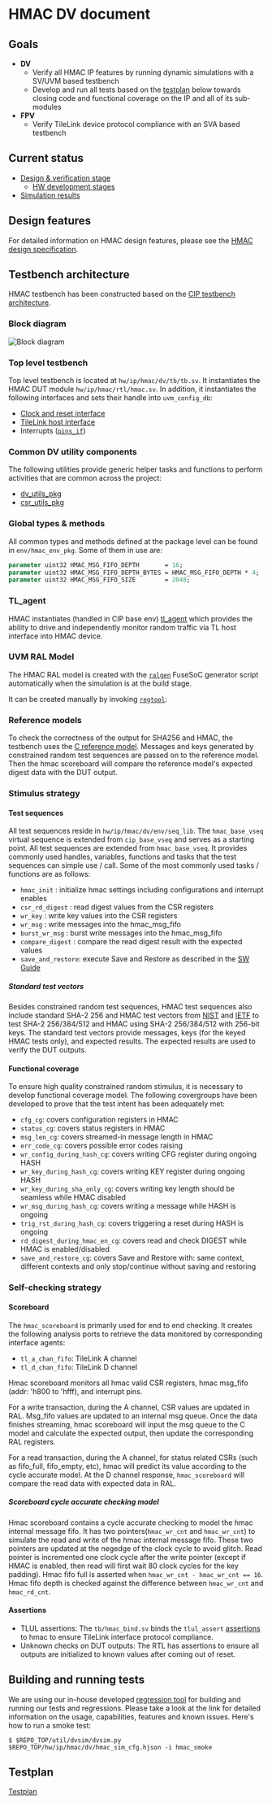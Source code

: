 # HMAC DV document

## Goals
* **DV**
  * Verify all HMAC IP features by running dynamic simulations with a SV/UVM based testbench
  * Develop and run all tests based on the [testplan](#testplan) below towards closing code and functional coverage on the IP and all of its sub-modules
* **FPV**
  * Verify TileLink device protocol compliance with an SVA based testbench

## Current status
* [Design & verification stage](../../../README.md)
  * [HW development stages](../../../../doc/project_governance/development_stages.md)
* [Simulation results](https://reports.opentitan.org/hw/ip/hmac/dv/latest/report.html)

## Design features
For detailed information on HMAC design features, please see the
[HMAC design specification](../README.md).

## Testbench architecture
HMAC testbench has been constructed based on the
[CIP testbench architecture](../../../dv/sv/cip_lib/README.md).

### Block diagram
![Block diagram](./doc/tb.svg)

### Top level testbench
Top level testbench is located at `hw/ip/hmac/dv/tb/tb.sv`. It instantiates the
HMAC DUT module `hw/ip/hmac/rtl/hmac.sv`. In addition, it instantiates the following
interfaces and sets their handle into `uvm_config_db`:
* [Clock and reset interface](../../../dv/sv/common_ifs/README.md)
* [TileLink host interface](../../../dv/sv/tl_agent/README.md)
* Interrupts ([`pins_if`](../../../dv/sv/common_ifs/README.md))

### Common DV utility components
The following utilities provide generic helper tasks and functions to perform activities that are common across the project:
* [dv_utils_pkg](../../../dv/sv/dv_utils/README.md)
* [csr_utils_pkg](../../../dv/sv/csr_utils/README.md)

### Global types & methods
All common types and methods defined at the package level can be found in `env/hmac_env_pkg`.
Some of them in use are:
```systemverilog
parameter uint32 HMAC_MSG_FIFO_DEPTH       = 16;
parameter uint32 HMAC_MSG_FIFO_DEPTH_BYTES = HMAC_MSG_FIFO_DEPTH * 4;
parameter uint32 HMAC_MSG_FIFO_SIZE        = 2048;
```

### TL_agent
HMAC instantiates (handled in CIP base env) [tl_agent](../../../dv/sv/tl_agent/README.md)
which provides the ability to drive and independently monitor random traffic via
TL host interface into HMAC device.

### UVM RAL Model
The HMAC RAL model is created with the [`ralgen`](../../../dv/tools/ralgen/README.md) FuseSoC generator script automatically when the simulation is at the build stage.

It can be created manually by invoking [`regtool`](../../../../util/reggen/doc/setup_and_use.md):

### Reference models
To check the correctness of the output for SHA256 and HMAC, the testbench uses
the [C reference model](https://github.com/lowRISC/opentitan/blob/master/hw/ip/hmac/dv/cryptoc_dpi/README.md).
Messages and keys generated by constrained random test sequences are passed on to the
reference model. Then the hmac scoreboard will compare the reference model's expected
digest data with the DUT output.

### Stimulus strategy
#### Test sequences
All test sequences reside in `hw/ip/hmac/dv/env/seq_lib`. The `hmac_base_vseq`
virtual sequence is extended from `cip_base_vseq` and serves as a starting point.
All test sequences are extended from `hmac_base_vseq`. It provides commonly used handles,
variables, functions and tasks that the test sequences can simple use / call.
Some of the most commonly used tasks / functions are as follows:
* `hmac_init`       : initialize hmac settings including configurations and interrupt
  enables
* `csr_rd_digest`   : read digest values from the CSR registers
* `wr_key`          : write key values into the CSR registers
* `wr_msg`          : write messages into the hmac_msg_fifo
* `burst_wr_msg`    : burst write messages into the hmac_msg_fifo
* `compare_digest`  : compare the read digest result with the expected values
* `save_and_restore`: execute Save and Restore as described in the [SW Guide](../doc/programmers_guide.md#saving-and-restoring-the-context)

##### Standard test vectors
Besides constrained random test sequences, HMAC test sequences also include standard SHA-2 256 and HMAC test vectors from [NIST](https://csrc.nist.gov/Projects/Cryptographic-Algorithm-Validation-Program/Secure-Hashing#shavs) and [IETF](https://tools.ietf.org/html/rfc4868) to test SHA-2 256/384/512 and HMAC using SHA-2 256/384/512 with 256-bit keys.
The standard test vectors provide messages, keys (for the keyed HMAC tests only), and expected results.
The expected results are used to verify the DUT outputs.

#### Functional coverage
To ensure high quality constrained random stimulus, it is necessary to develop
functional coverage model. The following covergroups have been developed to prove
that the test intent has been adequately met:
* `cfg_cg`: covers configuration registers in HMAC
* `status_cg`: covers status registers in HMAC
* `msg_len_cg`: covers streamed-in message length in HMAC
* `err_code_cg`: covers possible error codes raising
* `wr_config_during_hash_cg`: covers writing CFG register during ongoing HASH
* `wr_key_during_hash_cg`: covers writing KEY register during ongoing HASH
* `wr_key_during_sha_only_cg`: covers writing key length should be seamless while HMAC disabled
* `wr_msg_during_hash_cg`: covers writing a message while HASH is ongoing
* `trig_rst_during_hash_cg`: covers triggering a reset during HASH is ongoing
* `rd_digest_during_hmac_en_cg`: covers read and check DIGEST while HMAC is enabled/disabled
* `save_and_restore_cg`: covers Save and Restore with: same context, different contexts and only stop/continue without saving and restoring

### Self-checking strategy
#### Scoreboard
The `hmac_scoreboard` is primarily used for end to end checking. It creates the
following analysis ports to retrieve the data monitored by corresponding
interface agents:
* `tl_a_chan_fifo`: TileLink A channel
* `tl_d_chan_fifo`: TileLink D channel

Hmac scoreboard monitors all hmac valid CSR registers, hmac msg_fifo (addr:
'h800 to 'hfff), and interrupt pins.

For a write transaction, during the A channel, CSR values are updated in
RAL. Msg_fifo values are updated to an internal msg queue. Once the data
finishes streaming, hmac scoreboard will input the msg queue to the C model and
calculate the expected output, then update the corresponding RAL registers.

For a read transaction, during the A channel, for status related CSRs
(such as fifo_full, fifo_empty, etc), hmac will predict its value according to
the cycle accurate model. At the D channel response, `hmac_scoreboard` will compare
the read data with expected data in RAL.

##### Scoreboard cycle accurate checking model
Hmac scoreboard contains a cycle accurate checking to model the hmac
internal message fifo. It has two pointers(`hmac_wr_cnt` and `hmac_wr_cnt`) to simulate the
read and write of the hmac internal message fifo. These two pointers are updated at the
negedge of the clock cycle to avoid glitch. Read pointer is incremented one
clock cycle after the write pointer (except if HMAC is enabled, then read will
first wait 80 clock cycles for the key padding). Hmac fifo full is asserted when
`hmac_wr_cnt - hmac_wr_cnt == 16`. Hmac fifo depth is checked against the difference
between `hmac_wr_cnt` and `hmac_rd_cnt`.

#### Assertions
* TLUL assertions: The `tb/hmac_bind.sv` binds the `tlul_assert`
  [assertions](../../tlul/doc/TlulProtocolChecker.md) to hmac to ensure TileLink interface protocol compliance.
* Unknown checks on DUT outputs: The RTL has assertions to ensure all outputs are initialized to known values after coming out of reset.

## Building and running tests
We are using our in-house developed
[regression tool](../../../../util/dvsim/README.md) for building and running our tests and regressions.
Please take a look at the link for detailed information on the usage, capabilities, features and known
issues.
Here's how to run a smoke test:
```console
$ $REPO_TOP/util/dvsim/dvsim.py $REPO_TOP/hw/ip/hmac/dv/hmac_sim_cfg.hjson -i hmac_smoke
```

## Testplan
[Testplan](../data/hmac_testplan.hjson)

